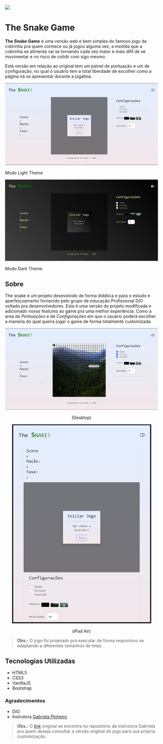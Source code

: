 
![](https://img.shields.io/github/last-commit/tasownzt/the-snake-game-web?style=for-the-badge)

# The Snake Game

**The Snake Game** é uma versão web e bem simples do famoso jogo da cobrinha pra quem conhece ou já jogou alguma vez, a medida
que a cobrinha se alimenta vai se tornando cada vez maior e mais difíl de se movimentar e no risco de colidir com sigo mesmo.

Está versão em relação ao original tem um painel de pontuação e um de configuração, no qual o usuário tem a total liberdade
de escolher como a página irá se apresentar durante a jogatina.

![The Snake Game](rsc\imgs\tela_jogo_light.JPG "Tema Light")

Modo Light Theme

![The Snake Game](rsc\imgs\tela_jogo_dark.JPG "Tema Dark")

Modo Dark Theme

## Sobre

The snake é um projeto desevolvido de forma didática e para o estudo e aperfeiçoamento fornecido pelo grupo de educação
Profissional DIO voltado pra desenvolvedores.
Esta é uma versão do projeto modificada e adicionado novas features ao game pra uma melhor experiência. Como a area de _Pontuações_ e de _Configurações_ em que o usuário poderá escolher a maneira do qual queira jogar o game de forma totalmente customizada.

<div align="center">

![Tela do Jogo](rsc\imgs\game_running.JPG "Jogo em execução")

(Desktop)

![Tela do Jogo em Dispositivo Móvel](rsc\imgs\tela_movel_ipad_air.JPG "Jogo sendo executado em dispositivo Móvel") <br>

(iPad Air)

</div>

> **Obs.:** O jogo foi projetado pra executar de forma responsivo se adaptando a diferentes tamanhos de telas.

## Tecnologias Utilizadas

- HTML5
- CSS3
- VanillaJS
- Bootstrap

### Agradecimentos

- DIO
- Instrutora [Gabriela Pinheiro](https://github.com/SpruceGabriela/)

> **Obs.:** O [link](https://github.com/SpruceGabriela/snake-the-game) original se encontra no repositório da instrutora Gabriela pra quem deseja consultar a versão original do jogo para sua própria customização.
